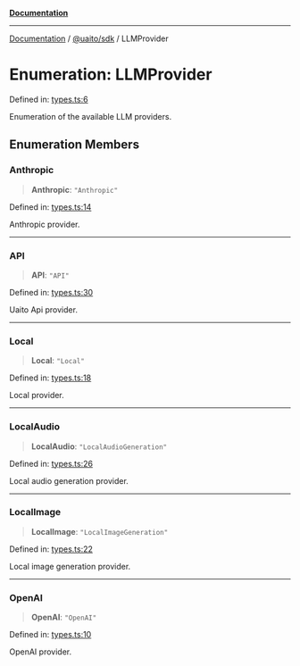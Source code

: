[**Documentation**](../../../README.md)

***

[Documentation](../../../README.md) / [@uaito/sdk](../README.md) / LLMProvider

# Enumeration: LLMProvider

Defined in: [types.ts:6](https://github.com/elribonazo/uaito/blob/c5e0764fa2080732da4f0526013c776c67e45bf1/packages/sdk/src/types.ts#L6)

Enumeration of the available LLM providers.

## Enumeration Members

### Anthropic

> **Anthropic**: `"Anthropic"`

Defined in: [types.ts:14](https://github.com/elribonazo/uaito/blob/c5e0764fa2080732da4f0526013c776c67e45bf1/packages/sdk/src/types.ts#L14)

Anthropic provider.

***

### API

> **API**: `"API"`

Defined in: [types.ts:30](https://github.com/elribonazo/uaito/blob/c5e0764fa2080732da4f0526013c776c67e45bf1/packages/sdk/src/types.ts#L30)

Uaito Api provider.

***

### Local

> **Local**: `"Local"`

Defined in: [types.ts:18](https://github.com/elribonazo/uaito/blob/c5e0764fa2080732da4f0526013c776c67e45bf1/packages/sdk/src/types.ts#L18)

Local provider.

***

### LocalAudio

> **LocalAudio**: `"LocalAudioGeneration"`

Defined in: [types.ts:26](https://github.com/elribonazo/uaito/blob/c5e0764fa2080732da4f0526013c776c67e45bf1/packages/sdk/src/types.ts#L26)

Local audio generation provider.

***

### LocalImage

> **LocalImage**: `"LocalImageGeneration"`

Defined in: [types.ts:22](https://github.com/elribonazo/uaito/blob/c5e0764fa2080732da4f0526013c776c67e45bf1/packages/sdk/src/types.ts#L22)

Local image generation provider.

***

### OpenAI

> **OpenAI**: `"OpenAI"`

Defined in: [types.ts:10](https://github.com/elribonazo/uaito/blob/c5e0764fa2080732da4f0526013c776c67e45bf1/packages/sdk/src/types.ts#L10)

OpenAI provider.
